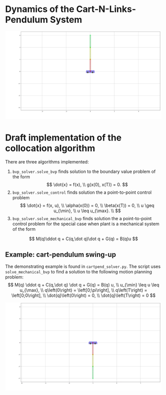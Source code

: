 # Dynamics of the Cart-N-Links-Pendulum System
![alt text](data/cart-pend-free-motion.gif)

# Draft implementation of the collocation algorithm

There are three algorithms implemented:
1. `bvp_solver.solve_bvp` finds solution to the boundary value problem of the form
$$
    \dot{x} = f(x), \\
    g(x(0), x(T)) = 0.
$$
1. `bvp_solver.solve_control` finds solution the a point-to-point control problem
$$
    \dot{x} = f(x, u), \\
    \alpha(x(0)) = 0, \\
    \beta(x(T)) = 0, \\
    u \geq u_{\min}, \\
    u \leq u_{\max}. \\
$$
3. `bvp_solver.solve_mechanical_bvp` finds solution the a point-to-point control 
   problem for the special case when plant is a mechanical system of the form 

$$
    M(q)\ddot q + C(q,\dot q)\dot q + G(q) = B(q)u
$$

## Example: cart-pendulum swing-up
The demonstrating example is found in `cartpend_solver.py`. The script uses `solve_mechanical_bvp` to find a solution to the following motion planning problem:
$$
    M(q) \ddot q + C(q,\dot q) \dot q + G(q) = B(q) u, \\
    u_{\min} \leq u \leq u_{\max}, \\
    q\left(0\right)	= \left[0;\pi\right], \\
    q\left(T\right)	= \left[0;0\right], \\
    \dot{q}\left(0\right) = 0, \\
    \dot{q}\left(T\right) = 0
$$

![alt text](data/swing-up.gif)
